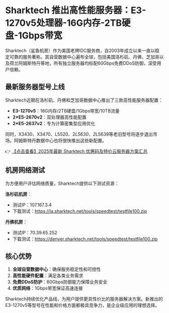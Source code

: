 # Sharktech 推出高性能服务器：E3-1270v5处理器-16G内存-2TB硬盘-1Gbps带宽

Sharktech（鲨鱼机房）作为美国老牌IDC服务商，自2003年成立以来一直以稳定可靠的服务著称。其自营数据中心遍布全球，包括美国洛杉矶、丹佛、芝加哥以及荷兰阿姆斯特丹等地，所有独立服务器均标配60Gbps免费DDoS防御，深受用户信赖。

## 最新服务器型号上线

Sharktech近期在洛杉矶、丹佛和芝加哥数据中心推出了三款高性能服务器配置：

- **E3-1270v5**：16G内存/2TB硬盘/1Gbps带宽/10TB流量
- **2*E5-2670v2**：双处理器高性能配置
- **2*E5-2637v2**：专为计算密集型应用优化

同时，X3430、X3470、L5520、2*L5630、2*L5639等老旧型号将逐步退出市场。阿姆斯特丹数据中心也将很快推出这些新配置。

👉 [【点击查看】2025年最新 Sharktech 优惠码及特价云服务器方案汇总](https://bit.ly/Sharktech)

## 机房网络测试

为方便用户评估网络质量，Sharktech提供以下测试资源：

**洛杉矶机房**：
- 测试IP：107.167.3.4
- 下载测试：https://la.sharktech.net/tools/speedtest/testfile100.zip

**丹佛机房**：
- 测试IP：70.39.65.252
- 下载测试：https://denver.sharktech.net/tools/speedtest/testfile100.zip

## 核心优势

1. **全球自营数据中心**：确保服务稳定性和可控性
2. **高性能硬件配置**：满足各类业务需求
3. **免费DDoS防护**：60Gbps防御能力保障业务安全
4. **优质网络**：1Gbps带宽保证高速连接

Sharktech持续优化产品线，为用户提供更具性价比的服务器解决方案。新推出的E3-1270v5等型号在性能和价格方面都极具竞争力，是企业级应用的理想选择。